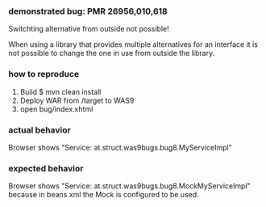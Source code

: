 ### demonstrated bug: PMR 26956,010,618

Switchting alternative from outside not possible!

When using a library that provides multiple alternatives for an interface it is not
possible to change the one in use from outside the library.

### how to reproduce

1. Build $ mvn clean install
2. Deploy WAR from /target to WAS9
3. open bug/index.xhtml

### actual behavior

Browser shows "Service: at.struct.was9bugs.bug8.MyServiceImpl"

### expected behavior

Browser shows "Service: at.struct.was9bugs.bug8.MockMyServiceImpl" because in beans.xml the Mock is configured to be used.
